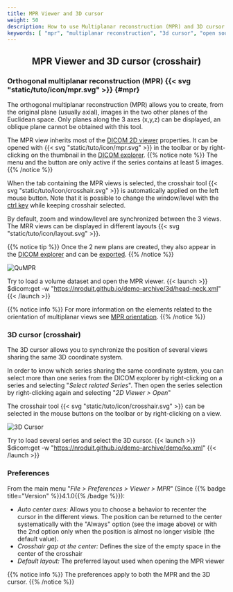 ```yaml
---
title: MPR Viewer and 3D cursor
weight: 50
description: How to use Multiplanar reconstruction (MPR) and 3D cursor (crosshair)
keywords: [ "mpr", "multiplanar reconstruction", "3d cursor", "open source dicom viewer" ]
---
```


## <center>MPR Viewer and 3D cursor (crosshair)</center>

### Orthogonal multiplanar reconstruction (MPR) {{< svg "static/tuto/icon/mpr.svg" >}} {#mpr}
The orthogonal multiplanar reconstruction (MPR) allows you to create, from the original plane (usually axial), images in the two other planes of the Euclidean space. Only planes along the 3 axes (x,y,z) can be displayed, an oblique plane cannot be obtained with this tool.

The MPR view inherits most of the [DICOM 2D viewer](../dicom-2d-viewer) properties. It can be opened with {{< svg "static/tuto/icon/mpr.svg" >}} in the toolbar or by right-clicking on the thumbnail in the [DICOM explorer](../dicom-explorer/).
{{% notice note %}}
The menu and the button are only active if the series contains at least 5 images.
{{% /notice %}}

When the tab containing the MPR views is selected, the crosshair tool {{< svg "static/tuto/icon/crosshair.svg" >}} is automatically applied on the left mouse button. Note that it is possible to change the window/level with the [ctrl key](../../basics/shortcuts/) while keeping crosshair selected.

By default, zoom and window/level are synchronized between the 3 views. The MRR views can be displayed in different layouts {{< svg "static/tuto/icon/layout.svg" >}}.

{{% notice tip %}}
Once the 2 new plans are created, they also appear in the [DICOM explorer](../dicom-explorer/) and can be [exported](../dicom-export/#dicom-exporting).
{{% /notice %}}

![QuMPR](/tuto/mpr.jpg?classes=shadow)
<br>

Try to load a volume dataset and open the MPR viewer. {{< launch >}}
$dicom:get -w "https://nroduit.github.io/demo-archive/3d/head-neck.xml"
{{< /launch >}}

{{% notice info %}}
For more information on the elements related to the orientation of multiplanar views see [MPR orientation](../image-orientation/#orientation-in-2d-multiplanar-reconstruction-mpr).
{{% /notice %}}

### 3D cursor (crosshair)
The 3D cursor allows you to synchronize the position of several views sharing the same 3D coordinate system.

In order to know which series sharing the same coordinate system, you can select more than one series from the DICOM explorer by right-clicking on a series and selecting "_Select related Series_". Then open the series selection by right-clicking again and selecting "_2D Viewer > Open_"

The crosshair tool {{< svg "static/tuto/icon/crosshair.svg" >}} can be selected in the mouse buttons on the toolbar or by right-clicking on a view.

![3D Cursor](/tuto/3d-cursor.jpg?classes=shadow)
<br>

Try to load several series and select the 3D cursor. {{< launch >}}
$dicom:get -w "https://nroduit.github.io/demo-archive/demo/ko.xml"
{{< /launch >}}

### Preferences
From the main menu "_File > Preferences > Viewer > MPR_" (Since {{% badge title="Version" %}}4.1.0{{% /badge %}}):

* _Auto center axes:_ Allows you to choose a behavior to recenter the cursor in the different views. The position can be returned to the center systematically with the "Always" option (see the image above) or with the 2nd option only when the position is almost no longer visible (the default value).
* _Crosshair gap at the center:_ Defines the size of the empty space in the center of the crosshair
* _Default layout:_ The preferred layout used when opening the MPR viewer

{{% notice info %}}
The preferences apply to both the MPR and the 3D cursor.
{{% /notice %}}